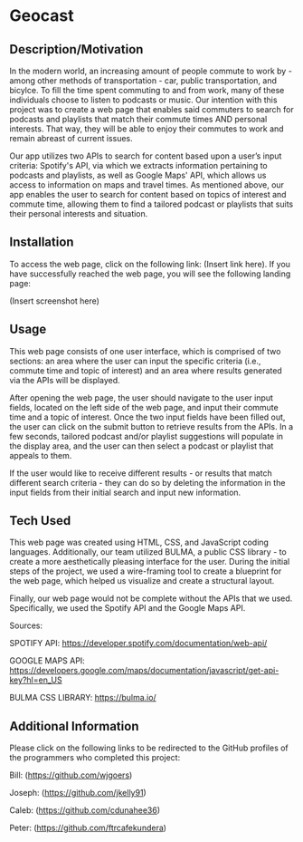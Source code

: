 # Geocast


## Description/Motivation
In the modern world, an increasing amount of people commute to work by - among other methods of transportation - car, public transportation, and bicylce. To fill the time spent commuting to and from work, many of these individuals choose to listen to podcasts or music. Our intention with this project was to create a web page that enables said commuters to search for podcasts and playlists that match their commute times AND personal interests. That way, they will be able to enjoy their commutes to work and remain abreast of current issues.

Our app utilizes two APIs to search for content based upon a user’s input criteria: Spotify's API, via which we extracts information pertaining to podcasts and playlists, as well as Google Maps' API, which allows us access to information on maps and travel times. As mentioned above, our app enables the user to search for content based on topics of interest and commute time, allowing them to find a tailored podcast or playlists that suits their personal interests and situation.

## Installation
To access the web page, click on the following link: (Insert link here). If you have successfully reached the web page, you will see the following landing page:

(Insert screenshot here)

## Usage
This web page consists of one user interface, which is comprised of two sections: an area where the user can input the specific criteria (i.e., commute time and topic of interest) and an area where results generated via the APIs will be displayed.

After opening the web page, the user should navigate to the user input fields, located on the left side of the web page, and input their commute time and a topic of interest. Once the two input fields have been filled out, the user can click on the submit button to retrieve results from the APIs. In a few seconds, tailored podcast and/or playlist suggestions will populate in the display area, and the user can then select a podcast or playlist that appeals to them.

If the user would like to receive different results - or results that match different search criteria - they can do so by deleting the information in the input fields from their initial search and input new information.

## Tech Used
This web page was created using HTML, CSS, and JavaScript coding languages. Additionally, our team utilized BULMA, a public CSS library - to create a more aesthetically pleasing interface for the user. During the initial steps of the project, we used a wire-framing tool to create a blueprint for the web page, which helped us visualize and create a structural layout.

Finally, our web page would not be complete without the APIs that we used. Specifically, we used the Spotify API and the Google Maps API.

Sources:

SPOTIFY API: https://developer.spotify.com/documentation/web-api/

GOOGLE MAPS API: https://developers.google.com/maps/documentation/javascript/get-api-key?hl=en_US

BULMA CSS LIBRARY: https://bulma.io/ 

## Additional Information
Please click on the following links to be redirected to the GitHub profiles of the programmers who completed this project:

Bill: (https://github.com/wjgoers)

Joseph: (https://github.com/jkelly91)

Caleb: (https://github.com/cdunahee36)

Peter: (https://github.com/ftrcafekundera)